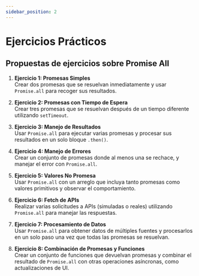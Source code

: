 ```yaml
---
sidebar_position: 2
---
```


# Ejercicios Prácticos

## Propuestas de ejercicios sobre Promise All



1. **Ejercicio 1: Promesas Simples**  
   Crear dos promesas que se resuelvan inmediatamente y usar `Promise.all` para recoger sus resultados.

2. **Ejercicio 2: Promesas con Tiempo de Espera**  
   Crear tres promesas que se resuelvan después de un tiempo diferente utilizando `setTimeout`.

3. **Ejercicio 3: Manejo de Resultados**  
   Usar `Promise.all` para ejecutar varias promesas y procesar sus resultados en un solo bloque `.then()`.

4. **Ejercicio 4: Manejo de Errores**  
   Crear un conjunto de promesas donde al menos una se rechace, y manejar el error con `Promise.all`.

5. **Ejercicio 5: Valores No Promesa**  
   Usar `Promise.all` con un arreglo que incluya tanto promesas como valores primitivos y observar el comportamiento.

6. **Ejercicio 6: Fetch de APIs**  
   Realizar varias solicitudes a APIs (simuladas o reales) utilizando `Promise.all` para manejar las respuestas.

7. **Ejercicio 7: Procesamiento de Datos**  
   Usar `Promise.all` para obtener datos de múltiples fuentes y procesarlos en un solo paso una vez que todas las promesas se resuelvan.

8. **Ejercicio 8: Combinación de Promesas y Funciones**  
   Crear un conjunto de funciones que devuelvan promesas y combinar el resultado de `Promise.all` con otras operaciones asíncronas, como actualizaciones de UI.
